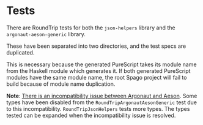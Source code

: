 # Tests

There are RoundTrip tests for both the `json-helpers` library and the `argonaut-aeson-generic` library.

These have been separated into two directories, and the test specs are duplicated.

This is necessary because the generated PureScript takes its module name from the Haskell module which generates it. If both generated PureScript modules have the same module name, the root Spago project will fail to build because of module name duplication.

**Note**: [There is an incompatibility issue between Argonaut and Aeson](https://github.com/purescript-contrib/purescript-argonaut-codecs/issues/115).
Some types have been disabled from the `RoundTripArgonautAesonGeneric` test due to this incompatibility.
`RoundTripJsonHelpers` tests more types. The types tested can be expanded when the incompatibility issue is resolved.
